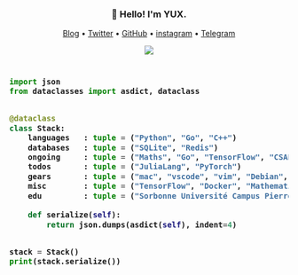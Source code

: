 <h3 align="center">👋 Hello! I'm YUX.</h3>

<p align="center">
  <a href="https://yux.io">Blog</a> •
  <a href="https://twitter.com/realYUX">Twitter</a> •
  <a href="https://github.com/YUX">GitHub</a> •
  <a href="https://instagram.com/realyuxiao">instagram</a> •
  <a href="https://t.me/realYUX">Telegram</a>
</p>

<div align="center">
  <a href="https://github.com/ryo-ma/github-profile-trophy"><img src="https://github-profile-trophy.vercel.app/?username=YUX"></a>
</div>

<!-- Zero width character is used to put extra blank lines before and after code -->

<h3>
    
```python
​
import json
from dataclasses import asdict, dataclass


@dataclass
class Stack:
    languages   : tuple = ("Python", "Go", "C++")
    databases   : tuple = ("SQLite", "Redis")
    ongoing     : tuple = ("Maths", "Go", "TensorFlow", "CSAPP")
    todos       : tuple = ("JuliaLang", "PyTorch")
    gears       : tuple = ("mac", "vscode", "vim", "Debian", "raspi 4")
    misc        : tuple = ("TensorFlow", "Docker", "Mathematica")
    edu         : tuple = ("Sorbonne Université Campus Pierre et Marie Curie", "Beijing University of Technology")
    
    def serialize(self):
        return json.dumps(asdict(self), indent=4)


stack = Stack()
print(stack.serialize())
​
```
</h3>
